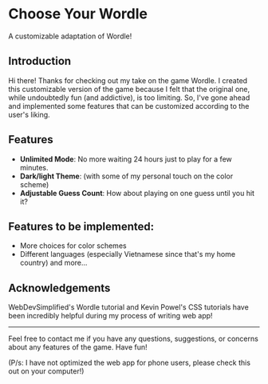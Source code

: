 # Choose Your Wordle
A customizable adaptation of Wordle!

## Introduction
Hi there! Thanks for checking out my take on the game Wordle. I created this customizable version of the game because I felt that the original one, while undoubtedly fun (and addictive), is too limiting. So, I've gone ahead and implemented some features that can be customized according to the user's liking.

## Features
- **Unlimited Mode**: No more waiting 24 hours just to play for a few minutes.
- **Dark/light Theme**: (with some of my personal touch on the color scheme)
- **Adjustable Guess Count**: How about playing on one guess until you hit it?

## Features to be implemented:
- More choices for color schemes
- Different languages (especially Vietnamese since that's my home country)
and more...

## Acknowledgements
WebDevSimplified's Wordle tutorial and Kevin Powel's CSS tutorials have been incredibly helpful during my process of writing web app!

---

Feel free to contact me if you have any questions, suggestions, or concerns about any features of the game. Have fun!

(P/s: I have not optimized the web app for phone users, please check this out on your computer!)
